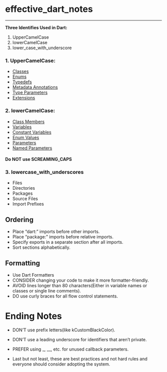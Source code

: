 # effective_dart_notes

---

**Three Identifies Used in Dart:**
1. UpperCamelCase
2. lowerCamelCase
3. lower_case_with_underscore

### 1. UpperCamelCase:


- [Classes](https://dart.dev/guides/language/language-tour#classes)
- [Enums](https://dart.dev/guides/language/language-tour#enumerated-types)
- [Typedefs](https://dart.dev/guides/language/language-tour#typedefs)
- [Metadata Annotations](https://dart.dev/guides/language/language-tour#generics)
- [Type Parameters](https://dart.dev/guides/language/language-tour#generics)
- [Extensions](https://dart.dev/guides/language/extension-methods)


### 2. lowerCamelCase:


- [Class Members](https://dart.dev/guides/language/language-tour#using-class-members)
- [Variables](https://dart.dev/guides/language/language-tour#variables)
- [Constant Variables](https://dart.dev/guides/language/language-tour#final-and-const)
- [Enum Values](https://dart.dev/guides/language/language-tour#final-and-const)
- [Parameters](https://dart.dev/guides/language/language-tour#final-and-const)
- [Named Parameters](https://dart.dev/guides/language/language-tour#final-and-const)

#### Do NOT use SCREAMING_CAPS


### 3. lowercase_with_underscores


- Files
- Directories
- Packages
- Source Files
- Import Prefixes

## Ordering
- Place “dart:” imports before other imports.
- Place “package:” imports before relative imports.
- Specify exports in a separate section after all imports.
- Sort sections alphabetically.


## Formatting
- Use Dart Formatters 
- CONSIDER changing your code to make it more formatter-friendly.
- AVOID lines longer than 80 characters(Either in variable names or classes or single line comments).
- DO use curly braces for all flow control statements.

# Ending Notes
- DON’T use prefix letters(like kCustomBlackColor).
- DON’T use a leading underscore for identifiers that aren’t private.
- PREFER using _, __, etc. for unused callback parameters.

- Last but not least, these are best practices and not hard rules and everyone should consider adopting the system.
